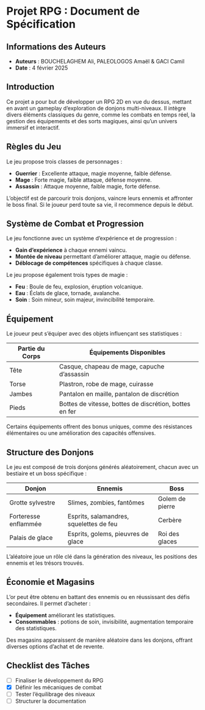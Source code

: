 # Projet RPG : Document de Spécification

## Informations des Auteurs

- **Auteurs** : BOUCHELAGHEM Ali, PALEOLOGOS Amaël & GACI Camil
- **Date** : 4 février 2025

## Introduction

Ce projet a pour but de développer un RPG 2D en vue du dessus, mettant en avant un gameplay d’exploration de donjons multi-niveaux. Il intègre divers éléments classiques du genre, comme les combats en temps réel, la gestion des équipements et des sorts magiques, ainsi qu’un univers immersif et interactif.

## Règles du Jeu

Le jeu propose trois classes de personnages :
- **Guerrier** : Excellente attaque, magie moyenne, faible défense.
- **Mage** : Forte magie, faible attaque, défense moyenne.
- **Assassin** : Attaque moyenne, faible magie, forte défense.

L’objectif est de parcourir trois donjons, vaincre leurs ennemis et affronter le boss final. Si le joueur perd toute sa vie, il recommence depuis le début.

## Système de Combat et Progression

Le jeu fonctionne avec un système d’expérience et de progression :
- **Gain d’expérience** à chaque ennemi vaincu.
- **Montée de niveau** permettant d’améliorer attaque, magie ou défense.
- **Déblocage de compétences** spécifiques à chaque classe.

Le jeu propose également trois types de magie :
- **Feu** : Boule de feu, explosion, éruption volcanique.
- **Eau** : Éclats de glace, tornade, avalanche.
- **Soin** : Soin mineur, soin majeur, invincibilité temporaire.

## Équipement

Le joueur peut s’équiper avec des objets influençant ses statistiques :

| Partie du Corps | Équipements Disponibles |
|---------------|---------------------|
| Tête         | Casque, chapeau de mage, capuche d’assassin |
| Torse        | Plastron, robe de mage, cuirasse |
| Jambes       | Pantalon en maille, pantalon de discrétion |
| Pieds        | Bottes de vitesse, bottes de discrétion, bottes en fer |

Certains équipements offrent des bonus uniques, comme des résistances élémentaires ou une amélioration des capacités offensives.

## Structure des Donjons

Le jeu est composé de trois donjons générés aléatoirement, chacun avec un bestiaire et un boss spécifique :

| Donjon | Ennemis | Boss |
|--------|----------------|--------------|
| Grotte sylvestre | Slimes, zombies, fantômes | Golem de pierre |
| Forteresse enflammée | Esprits, salamandres, squelettes de feu | Cerbère |
| Palais de glace | Esprits, golems, pieuvres de glace | Roi des glaces |

L’aléatoire joue un rôle clé dans la génération des niveaux, les positions des ennemis et les trésors trouvés.

## Économie et Magasins

L’or peut être obtenu en battant des ennemis ou en réussissant des défis secondaires. Il permet d’acheter :
- **Équipement** améliorant les statistiques.
- **Consommables** : potions de soin, invisibilité, augmentation temporaire des statistiques.

Des magasins apparaissent de manière aléatoire dans les donjons, offrant diverses options d’achat et de revente.

## Checklist des Tâches

- [ ] Finaliser le développement du RPG
- [x] Définir les mécaniques de combat
- [ ] Tester l’équilibrage des niveaux
- [ ] Structurer la documentation